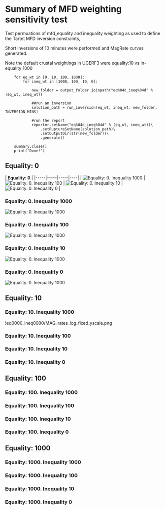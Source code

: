 # Summary of MFD weighting sensitivity test

Test permuations of mfd_equality and inequality weighting as used to define the Tartet MFD inversion
constraints,


Short inversions of 10 minutes were performed and MagRate curves generated.

Note the default crustal weightings in UCERF3 were equality:10 vs in-equality:1000


```
    for eq_wt in [0, 10, 100, 1000]:
        for ineq_wt in [1000, 100, 10, 0]:

            new_folder = output_folder.joinpath("eq%04d_ineq%04d" % (eq_wt, ineq_wt))

            ##run an inversion
            solution_path = run_inversion(eq_wt, ineq_wt, new_folder, INVERSION_MINS)

            #run the report
            reporter.setName("eq%04d_ineq%04d" % (eq_wt, ineq_wt))\
                .setRuptureSetName(solution_path)\
                .setOutputDir(str(new_folder))\
                .generate()

    summary.close()
    print('Done!')
```

## Equality: 0

|  **Equality: 0** |
|-----|-----|-----|----|
| ![**Equality: 0. Inequality 1000**](eq0000_ineq1000/MAG_rates_log_fixed_yscale.png) | ![**Equality: 0. Inequality 100**](eq0000_ineq1000/MAG_rates_log_fixed_yscale.png) | ![**Equality: 0. Inequality 10**](eq0000_ineq1000/MAG_rates_log_fixed_yscale.png) | ![**Equality: 0. Inequality 0**](eq0000_ineq1000/MAG_rates_log_fixed_yscale.png) |


### Equality: 0. Inequality 1000

![Equality: 0. Inequality 1000](eq0000_ineq1000/MAG_rates_log_fixed_yscale.png)

### Equality: 0. Inequality 100

![Equality: 0. Inequality 1000](eq0000_ineq0100/MAG_rates_log_fixed_yscale.png)

### Equality: 0. Inequality 10

![Equality: 0. Inequality 1000](eq0000_ineq0010/MAG_rates_log_fixed_yscale.png)

### Equality: 0. Inequality 0

![Equality: 0. Inequality 1000](eq0000_ineq0000/MAG_rates_log_fixed_yscale.png)

## Equality: 10

### Equality: 10. Inequality 1000

!eq0000_ineq0000/MAG_rates_log_fixed_yscale.png

### Equality: 10. Inequality 100

### Equality: 10. Inequality 10

### Equality: 10. Inequality 0

## Equality: 100

### Equality: 100. Inequality 1000

### Equality: 100. Inequality 100

### Equality: 100. Inequality 10

### Equality: 100. Inequality 0

## Equality: 1000

### Equality: 1000. Inequality 1000

### Equality: 1000. Inequality 100

### Equality: 1000. Inequality 10

### Equality: 1000. Inequality 0

